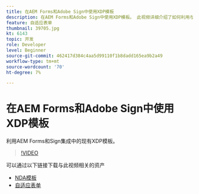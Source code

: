 ```yaml
---
title: 在AEM Forms和Adobe Sign中使用XDP模板
description: 在AEM Forms和Adobe Sign中使用XDP模板。 此视频详细介绍了如何利用与AEM Forms和Sign集成的现有XDP模板。
feature: 自适应表单
thumbnail: 39705.jpg
kt: 6143
topic: 开发
role: Developer
level: Beginner
source-git-commit: 462417d384c4aa5d99110f1b8dadd165ea9b2a49
workflow-type: tm+mt
source-wordcount: '70'
ht-degree: 7%

---
```


# 在AEM Forms和Adobe Sign中使用XDP模板

利用AEM Forms和Sign集成中的现有XDP模板。

>[!VIDEO](https://video.tv.adobe.com/v/39705/?quality=9&learn=on)

可以通过以下链接下载与此视频相关的资产

* [NDA模板](assets/nda-agreement-xdp-template.zip)
* [自适应表单](assets/nda-agreement-af-with-xdp-template.zip)
